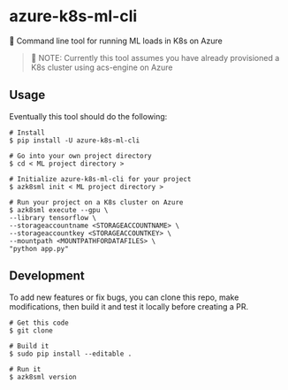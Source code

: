 # azure-k8s-ml-cli
🚧 Command line tool for running ML loads in K8s on Azure

> :triangular_flag_on_post: NOTE: Currently this tool assumes you have already provisioned a K8s cluster using acs-engine on Azure

## Usage

Eventually this tool should do the following:

```
# Install
$ pip install -U azure-k8s-ml-cli

# Go into your own project directory
$ cd < ML project directory >

# Initialize azure-k8s-ml-cli for your project
$ azk8sml init < ML project directory >

# Run your project on a K8s cluster on Azure
$ azk8sml execute --gpu \
--library tensorflow \
--storageaccountname <STORAGEACCOUNTNAME> \
--storageaccountkey <STORAGEACCOUNTKEY> \
--mountpath <MOUNTPATHFORDATAFILES>	\
"python app.py"

```

## Development

To add new features or fix bugs, you can clone this repo, make modifications, then build it and test it locally before creating a PR.

```
# Get this code
$ git clone 

# Build it
$ sudo pip install --editable .

# Run it
$ azk8sml version

```

